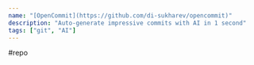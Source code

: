 ```yaml
---
name: "[OpenCommit](https://github.com/di-sukharev/opencommit)"
description: "Auto-generate impressive commits with AI in 1 second"
tags: ["git", "AI"]
---
```

#repo